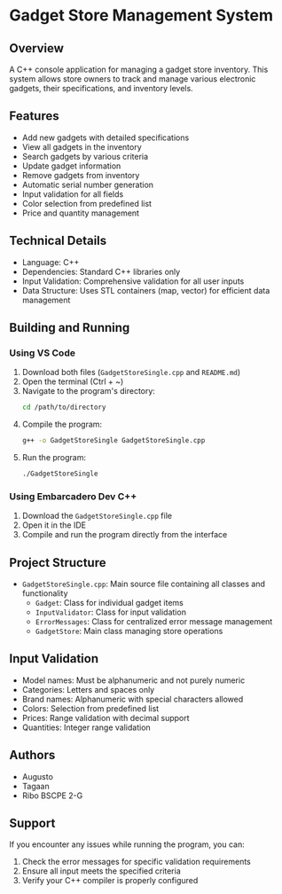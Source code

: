 # Gadget Store Management System

## Overview
A C++ console application for managing a gadget store inventory. This system allows store owners to track and manage various electronic gadgets, their specifications, and inventory levels.

## Features
- Add new gadgets with detailed specifications
- View all gadgets in the inventory
- Search gadgets by various criteria
- Update gadget information
- Remove gadgets from inventory
- Automatic serial number generation
- Input validation for all fields
- Color selection from predefined list
- Price and quantity management

## Technical Details
- Language: C++
- Dependencies: Standard C++ libraries only
- Input Validation: Comprehensive validation for all user inputs
- Data Structure: Uses STL containers (map, vector) for efficient data management

## Building and Running

### Using VS Code
1. Download both files (`GadgetStoreSingle.cpp` and `README.md`)
2. Open the terminal (Ctrl + ~)
3. Navigate to the program's directory:
   ```bash
   cd /path/to/directory
   ```
4. Compile the program:
   ```bash
   g++ -o GadgetStoreSingle GadgetStoreSingle.cpp
   ```
5. Run the program:
   ```bash
   ./GadgetStoreSingle
   ```

### Using Embarcadero Dev C++
1. Download the `GadgetStoreSingle.cpp` file
2. Open it in the IDE
3. Compile and run the program directly from the interface

## Project Structure
- `GadgetStoreSingle.cpp`: Main source file containing all classes and functionality
  - `Gadget`: Class for individual gadget items
  - `InputValidator`: Class for input validation
  - `ErrorMessages`: Class for centralized error message management
  - `GadgetStore`: Main class managing store operations

## Input Validation
- Model names: Must be alphanumeric and not purely numeric
- Categories: Letters and spaces only
- Brand names: Alphanumeric with special characters allowed
- Colors: Selection from predefined list
- Prices: Range validation with decimal support
- Quantities: Integer range validation

## Authors
- Augusto
- Tagaan
- Ribo
BSCPE 2-G

## Support
If you encounter any issues while running the program, you can:
1. Check the error messages for specific validation requirements
2. Ensure all input meets the specified criteria
3. Verify your C++ compiler is properly configured
